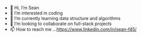 - 👋 Hi, I’m Sean
- 👀 I’m interested in coding
- 🌱 I’m currently learning data structure and algorithms
- 💞️ I’m looking to collaborate on full-stack projects
- 📫 How to reach me ...https://www.linkedin.com/in/sean-f45/

<!---
mousesaver/mousesaver is a ✨ special ✨ repository because its `README.md` (this file) appears on your GitHub profile.
You can click the Preview link to take a look at your changes.
--->
